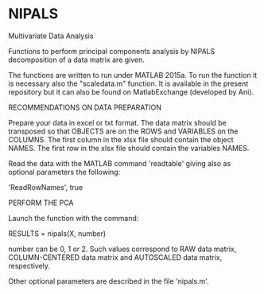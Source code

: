 # NIPALS
Multivariate Data Analysis

Functions to perform principal components analysis by NIPALS decomposition of a data matrix are given.

The functions are written to run under MATLAB 2015a.
To run the function it is necessary also the "scaledata.m" function. It is available
in the present repository but it can also be found on MatlabExchange (developed by Ani).

RECOMMENDATIONS ON DATA PREPARATION

Prepare your data in excel or txt format. The data matrix should be transposed so that OBJECTS are on the ROWS and 
VARIABLES on the COLUMNS.
The first column in the xlsx file should contain the object NAMES.
The first row in the xlsx file should contain the variables NAMES.

Read the data with the MATLAB command 'readtable' giving also as optional parameters the following:

'ReadRowNames', true

PERFORM THE PCA 

Launch the function with the command:

RESULTS = nipals(X, number)

number can be 0, 1 or 2. Such values correspond to RAW data matrix, COLUMN-CENTERED data matrix and AUTOSCALED data 
matrix, respectively.

Other optional parameters are described in the file 'nipals.m'.


